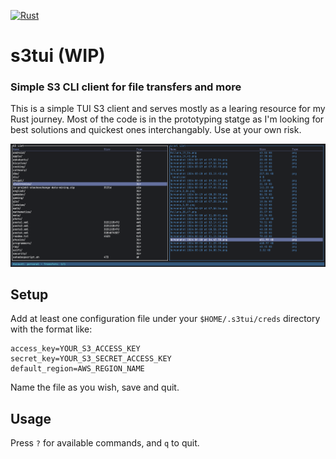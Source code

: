 [![Rust](https://github.com/softberries/s3tui/actions/workflows/rust.yml/badge.svg)](https://github.com/softberries/s3tui/actions/workflows/rust.yml)
# s3tui (WIP)

### Simple S3 CLI client for file transfers and more

This is a simple TUI S3 client and serves mostly as a learing resource for my Rust journey. Most of the code is in the prototyping statge as I'm looking for best solutions and quickest ones interchangably. Use at your own risk.


![s3tui](assets/s3tui.jpeg)

## Setup

Add at least one configuration file under your `$HOME/.s3tui/creds` directory with the format like:
```text
access_key=YOUR_S3_ACCESS_KEY
secret_key=YOUR_S3_SECRET_ACCESS_KEY
default_region=AWS_REGION_NAME
```
Name the file as you wish, save and quit.

## Usage
Press `?` for available commands, and `q` to quit.
